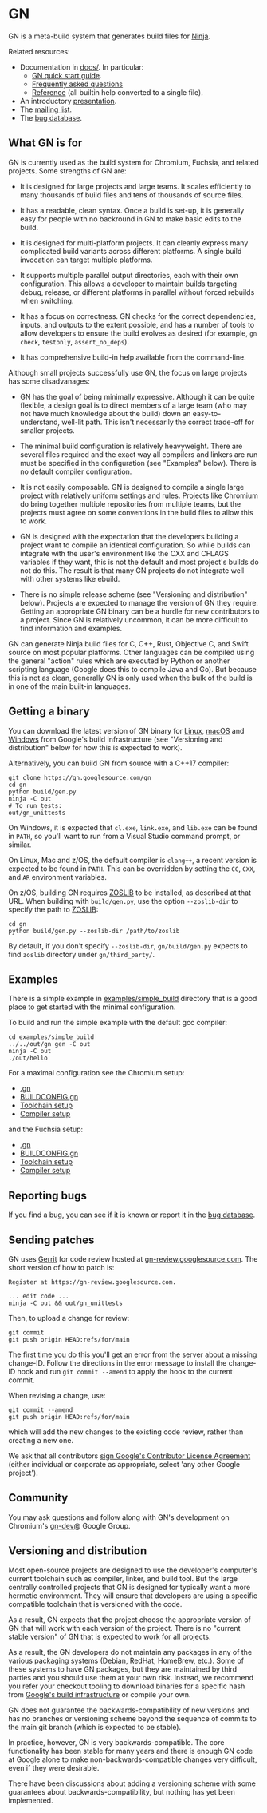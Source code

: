 # GN

GN is a meta-build system that generates build files for
[Ninja](https://ninja-build.org).

Related resources:

  * Documentation in [docs/](https://gn.googlesource.com/gn/+/main/docs/). In
    particular:
    *  [GN quick start guide](https://gn.googlesource.com/gn/+/main/docs/quick_start.md).
    *  [Frequently asked questions](https://gn.googlesource.com/gn/+/main/docs/faq.md)
    *  [Reference](https://gn.googlesource.com/gn/+/main/docs/reference.md)
       (all builtin help converted to a single file).
  * An introductory [presentation](https://docs.google.com/presentation/d/15Zwb53JcncHfEwHpnG_PoIbbzQ3GQi_cpujYwbpcbZo/edit?usp=sharing).
  * The [mailing list](https://groups.google.com/a/chromium.org/forum/#!forum/gn-dev).
  * The [bug database](https://bugs.chromium.org/p/gn/issues/list).

## What GN is for

GN is currently used as the build system for Chromium, Fuchsia, and related
projects. Some strengths of GN are:

  * It is designed for large projects and large teams. It scales efficiently to
    many thousands of build files and tens of thousands of source files.

  * It has a readable, clean syntax. Once a build is set-up, it is generally
    easy for people with no backround in GN to make basic edits to the build.

  * It is designed for multi-platform projects. It can cleanly express many
    complicated build variants across different platforms. A single build
    invocation can target multiple platforms.

  * It supports multiple parallel output directories, each with their own
    configuration. This allows a developer to maintain builds targeting debug,
    release, or different platforms in parallel without forced rebuilds when
    switching.

  * It has a focus on correctness. GN checks for the correct dependencies,
    inputs, and outputs to the extent possible, and has a number of tools to
    allow developers to ensure the build evolves as desired (for example, `gn
    check`, `testonly`, `assert_no_deps`).

  * It has comprehensive build-in help available from the command-line.

Although small projects successfully use GN, the focus on large projects has
some disadvanages:

  * GN has the goal of being minimally expressive. Although it can be quite
    flexible, a design goal is to direct members of a large team (who may not
    have much knowledge about the build) down an easy-to-understand, well-lit
    path. This isn't necessarily the correct trade-off for smaller projects.

  * The minimal build configuration is relatively heavyweight. There are several
    files required and the exact way all compilers and linkers are run must be
    specified in the configuration (see "Examples" below). There is no default
    compiler configuration.

  * It is not easily composable. GN is designed to compile a single large
    project with relatively uniform settings and rules. Projects like Chromium
    do bring together multiple repositories from multiple teams, but the
    projects must agree on some conventions in the build files to allow this to
    work.

  * GN is designed with the expectation that the developers building a project
    want to compile an identical configuration. So while builds can integrate
    with the user's environment like the CXX and CFLAGS variables if they want,
    this is not the default and most project's builds do not do this. The result
    is that many GN projects do not integrate well with other systems like
    ebuild.

  * There is no simple release scheme (see "Versioning and distribution" below).
    Projects are expected to manage the version of GN they require. Getting an
    appropriate GN binary can be a hurdle for new contributors to a project.
    Since GN is relatively uncommon, it can be more difficult to find
    information and examples.

GN can generate Ninja build files for C, C++, Rust, Objective C, and Swift
source on most popular platforms. Other languages can be compiled using the
general "action" rules which are executed by Python or another scripting
language (Google does this to compile Java and Go). But because this is not as
clean, generally GN is only used when the bulk of the build is in one of the
main built-in languages.

## Getting a binary

You can download the latest version of GN binary for
[Linux](https://chrome-infra-packages.appspot.com/dl/gn/gn/linux-amd64/+/latest),
[macOS](https://chrome-infra-packages.appspot.com/dl/gn/gn/mac-amd64/+/latest) and
[Windows](https://chrome-infra-packages.appspot.com/dl/gn/gn/windows-amd64/+/latest)
from Google's build infrastructure (see "Versioning and distribution" below for
how this is expected to work).

Alternatively, you can build GN from source with a C++17 compiler:

    git clone https://gn.googlesource.com/gn
    cd gn
    python build/gen.py
    ninja -C out
    # To run tests:
    out/gn_unittests

On Windows, it is expected that `cl.exe`, `link.exe`, and `lib.exe` can be found
in `PATH`, so you'll want to run from a Visual Studio command prompt, or
similar.

On Linux, Mac and z/OS, the default compiler is `clang++`, a recent version is
expected to be found in `PATH`. This can be overridden by setting the `CC`, `CXX`,
and `AR` environment variables.

On z/OS, building GN requires [ZOSLIB](https://github.com/ibmruntimes/zoslib) to be
installed, as described at that URL. When building with `build/gen.py`, use the option
`--zoslib-dir` to specify the path to [ZOSLIB](https://github.com/ibmruntimes/zoslib):

    cd gn
    python build/gen.py --zoslib-dir /path/to/zoslib

By default, if you don't specify `--zoslib-dir`, `gn/build/gen.py` expects to find
`zoslib` directory under `gn/third_party/`.

## Examples

There is a simple example in [examples/simple_build](examples/simple_build)
directory that is a good place to get started with the minimal configuration.

To build and run the simple example with the default gcc compiler:

    cd examples/simple_build
    ../../out/gn gen -C out
    ninja -C out
    ./out/hello

For a maximal configuration see the Chromium setup:
  * [.gn](https://cs.chromium.org/chromium/src/.gn)
  * [BUILDCONFIG.gn](https://cs.chromium.org/chromium/src/build/config/BUILDCONFIG.gn)
  * [Toolchain setup](https://cs.chromium.org/chromium/src/build/toolchain/)
  * [Compiler setup](https://cs.chromium.org/chromium/src/build/config/compiler/BUILD.gn)

and the Fuchsia setup:
  * [.gn](https://fuchsia.googlesource.com/fuchsia/+/refs/heads/main/.gn)
  * [BUILDCONFIG.gn](https://fuchsia.googlesource.com/fuchsia/+/refs/heads/main/build/config/BUILDCONFIG.gn)
  * [Toolchain setup](https://fuchsia.googlesource.com/fuchsia/+/refs/heads/main/build/toolchain/)
  * [Compiler setup](https://fuchsia.googlesource.com/fuchsia/+/refs/heads/main/build/config/BUILD.gn)

## Reporting bugs

If you find a bug, you can see if it is known or report it in the [bug
database](https://bugs.chromium.org/p/gn/issues/list).

## Sending patches

GN uses [Gerrit](https://www.gerritcodereview.com/) for code review hosted at
[gn-review.googlesource.com](https://gn-review.googlesource.com/). The short
version of how to patch is:

    Register at https://gn-review.googlesource.com.

    ... edit code ...
    ninja -C out && out/gn_unittests

Then, to upload a change for review:

    git commit
    git push origin HEAD:refs/for/main

The first time you do this you'll get an error from the server about a missing
change-ID. Follow the directions in the error message to install the change-ID
hook and run `git commit --amend` to apply the hook to the current commit.

When revising a change, use:

    git commit --amend
    git push origin HEAD:refs/for/main

which will add the new changes to the existing code review, rather than creating
a new one.

We ask that all contributors
[sign Google's Contributor License Agreement](https://cla.developers.google.com/)
(either individual or corporate as appropriate, select 'any other Google
project').

## Community

You may ask questions and follow along with GN's development on Chromium's
[gn-dev@](https://groups.google.com/a/chromium.org/forum/#!forum/gn-dev)
Google Group.

## Versioning and distribution

Most open-source projects are designed to use the developer's computer's current
toolchain such as compiler, linker, and build tool. But the large
centrally controlled projects that GN is designed for typically want a more
hermetic environment. They will ensure that developers are using a specific
compatible toolchain that is versioned with the code.

As a result, GN expects that the project choose the appropriate version of GN
that will work with each version of the project. There is no "current stable
version" of GN that is expected to work for all projects.

As a result, the GN developers do not maintain any packages in any of the
various packaging systems (Debian, RedHat, HomeBrew, etc.). Some of these
systems to have GN packages, but they are maintained by third parties and you
should use them at your own risk. Instead, we recommend you refer your checkout
tooling to download binaries for a specific hash from [Google's build
infrastructure](https://chrome-infra-packages.appspot.com/p/gn/gn) or compile
your own.

GN does not guarantee the backwards-compatibility of new versions and has no
branches or versioning scheme beyond the sequence of commits to the main git
branch (which is expected to be stable).

In practice, however, GN is very backwards-compatible. The core functionality
has been stable for many years and there is enough GN code at Google alone to
make non-backwards-compatible changes very difficult, even if they were
desirable.

There have been discussions about adding a versioning scheme with some
guarantees about backwards-compatibility, but nothing has yet been implemented.
